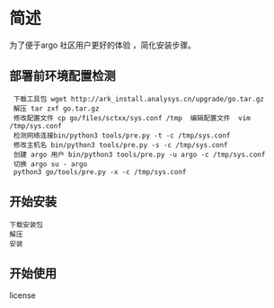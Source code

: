 # 简述
  为了便于argo 社区用户更好的体验 ，简化安装步骤。
## 部署前环境配置检测
     下载工具包 wget http://ark_install.analysys.cn/upgrade/go.tar.gz
     解压 tar zxf go.tar.gz 
     修改配置文件 cp go/files/sctxx/sys.conf /tmp  编辑配置文件  vim /tmp/sys.conf
     检测网络连接bin/python3 tools/pre.py -t -c /tmp/sys.conf
     修改主机名 bin/python3 tools/pre.py -s -c /tmp/sys.conf
     创建 argo 用户 bin/python3 tools/pre.py -u argo -c /tmp/sys.conf
     切换 argo su - argo
     python3 go/tools/pre.py -x -c /tmp/sys.conf
     
## 开始安装
    下载安装包
    解压
    安装
    
## 开始使用
   license
     
